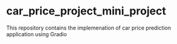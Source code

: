 # car_price_project_mini_project

This repository contains the implemenation  of car price prediction application using Gradio
